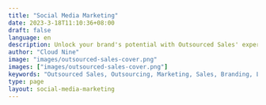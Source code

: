 ```yaml
---
title: "Social Media Marketing"
date: 2023-3-18T11:10:36+08:00
draft: false
language: en
description: Unlock your brand's potential with Outsourced Sales' expert Social Media Marketing services. Drive sales, boost branding, and generate leads with tailored strategies across Facebook, Instagram, Twitter, LinkedIn, and more. Let's elevate your online presence together!
author: "Cloud Nine"
image: "images/outsourced-sales-cover.png"
images: ["images/outsourced-sales-cover.png"]
keywords: "Outsourced Sales, Outsourcing, Marketing, Sales, Branding, Lead Generation"
type: page
layout: social-media-marketing
---
```

